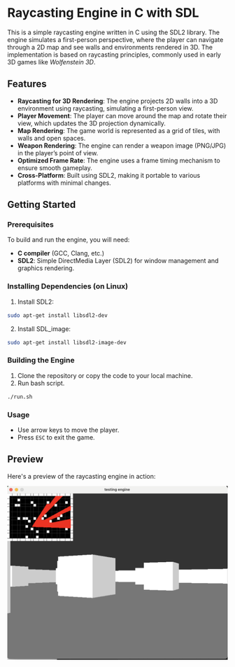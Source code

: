 # Raycasting Engine in C with SDL

This is a simple raycasting engine written in C using the SDL2 library. The engine simulates a first-person perspective, where the player can navigate through a 2D map and see walls and environments rendered in 3D. The implementation is based on raycasting principles, commonly used in early 3D games like *Wolfenstein 3D*.

## Features

- **Raycasting for 3D Rendering**: The engine projects 2D walls into a 3D environment using raycasting, simulating a first-person view.
- **Player Movement**: The player can move around the map and rotate their view, which updates the 3D projection dynamically.
- **Map Rendering**: The game world is represented as a grid of tiles, with walls and open spaces.
- **Weapon Rendering**: The engine can render a weapon image (PNG/JPG) in the player’s point of view.
- **Optimized Frame Rate**: The engine uses a frame timing mechanism to ensure smooth gameplay.
- **Cross-Platform**: Built using SDL2, making it portable to various platforms with minimal changes.

## Getting Started

### Prerequisites

To build and run the engine, you will need:

- **C compiler** (GCC, Clang, etc.)
- **SDL2**: Simple DirectMedia Layer (SDL2) for window management and graphics rendering.

### Installing Dependencies (on Linux)

1. Install SDL2:

```bash
sudo apt-get install libsdl2-dev
```

2. Install SDL_image:

```bash
sudo apt-get install libsdl2-image-dev
```

### Building the Engine

1. Clone the repository or copy the code to your local machine.
2. Run bash script.

```bash
./run.sh
```

### Usage

- Use arrow keys to move the player.
- Press `ESC` to exit the game.

## Preview

Here's a preview of the raycasting engine in action:

![Raycasting Engine Preview](preview.png)
